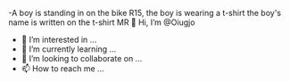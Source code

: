 -A boy is standing in on the bike R15, the boy is wearing a t-shirt the boy's name is written on the t-shirt MR 👋 Hi, I’m @Oiugjo
- 👀 I’m interested in ...
- 🌱 I’m currently learning ...
- 💞️ I’m looking to collaborate on ...
- 📫 How to reach me ...

<!---
Oiugjo/Oiugjo is a ✨ special ✨ repository because its `README.md` (this file) appears on your GitHub profile.
You can click the Preview link to take a look at your changes.
--->

